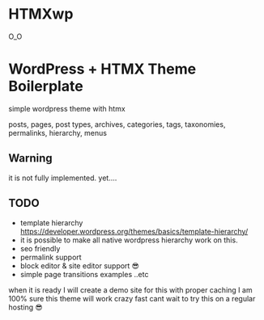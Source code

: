 # HTMXwp

O_O


# WordPress + HTMX Theme Boilerplate

simple wordpress theme with htmx

posts, pages, post types, archives, categories, tags, taxonomies, permalinks, hierarchy, menus



## Warning 
it is not fully implemented. yet....



## TODO
-  template hierarchy https://developer.wordpress.org/themes/basics/template-hierarchy/
- it is possible to make all native wordpress hierarchy work on this.
- seo friendly
- permalink support
- block editor & site editor support 😎
- simple page transitions examples ..etc



when it is ready I will create a demo site for this
with proper caching I am 100% sure this theme will work crazy fast
cant wait to try this on a regular hosting  😎
